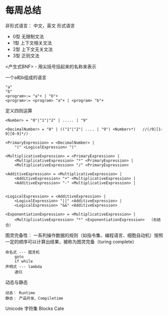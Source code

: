 # 每周总结
非形式语言： 中文，英文 形式语言

- 0型 无限制文法
- 1型 上下文相关文法
- 2型 上下文无关文法
- 3型 正则文法

<产生式BNF> - 用尖括号括起来的名称来表示

一个a和b组成的语言
```
"a"
"b"
<program>:= "a"+ | "b"+
<program>:= <program> "a"+ | <program> "b"+
```
定义四则运算
```
<Number> = "0"|"1"|"2" | ..... | "9"

<DecimalNumber> = "0" | (("1"|"2"| .... | "9") <Number>*)   //(/0|[1-9][0-9]*/)

<PrimaryExpression> = <DecimalNumber> |
    "(" <LogicalExpression> ")"

<MultiplicativeExpression> = <PrimaryExpression> |
    <MultiplicativeExpression> "*" <PrimaryExpression> |
    <MultiplicativeExpression> "/" <PrimaryExpression>

<AdditiveExpression> = <MultiplicativeExpression> |
    <AdditiveExpression> "+" <MultiplicativeExpression> |
    <AdditiveExpression> "-" <MultiplicativeExpression> |


<LogicalExpression> = <AdditiveExpression> |
    <LogicalExpression> "||" <AdditiveExpression> |
    <LogicalExpression> "&&" <AdditiveExpression>

<ExponentiationExpression> = <MultiplicativeExpression> |
    <MultiplicativeExpression> "*" <ExponentiationExpression>  （右结合）
```
图灵完备性： 一系列操作数据的规则（如指令集、编程语言、细胞自动机）按照一定的顺序可以计算出结果，被称为图灵完备（turing complete）
    
    命名式 --- 图灵机
        goto
        if while
    声明式 --- lambda
        递归

动态与静态
    
    动态： Runtime
    静态： 产品开发、Compiletime
    
Unicode 字符集 Blocks Cate



